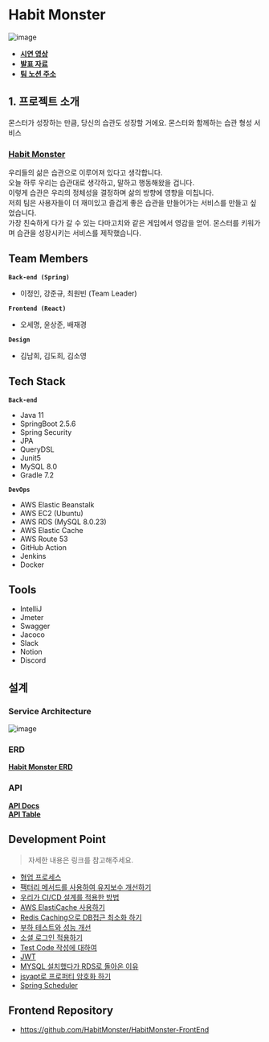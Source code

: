 # Habit Monster

![image](https://user-images.githubusercontent.com/52302236/144210892-92dcd87d-ef0c-4745-988e-83acfd130abb.png)

 - **[시연 영상](https://www.youtube.com/watch?v=iGXQKHdxAOw)<br>**
 - **[발표 자료](https://docs.google.com/presentation/d/1EKbsZDJIJ7VaPle3TCrsjCcb8ofM6DjGuboHs2ftJrs/edit?usp=sharing)<br>**
 - **[팀 노션 주소](https://www.notion.so/HabitMonster-2d5e2e26fb9c4c4ca619ed2c74bfc078)**


## 1. 프로젝트 소개
몬스터가 성장하는 만큼, 당신의 습관도 성장할 거에요. 몬스터와 함께하는 습관 형성 서비스
### [Habit Monster](https://habitmonster.app/)

우리들의 삶은 습관으로 이루어져 있다고 생각합니다.<br>
오늘 하루 우리는 습관대로 생각하고, 말하고 행동해왔을 겁니다.<br>
이렇게 습관은 우리의 정체성을 결정하며 삶의 방향에 영향을 미칩니다.<br>
저희 팀은 사용자들이 더 재미있고 즐겁게 좋은 습관을 만들어가는 서비스를 만들고 싶었습니다.<br>
가장 친숙하게 다가 갈 수 있는 다마고치와 같은 게임에서 영감을 얻어. 몬스터를 키워가며 습관을 성장시키는 서비스를 제작했습니다.<br>

## Team Members

**`Back-end (Spring)`**
- 이정인, 강준규, 최원빈 (Team Leader)

**`Frontend (React)`**
- 오세명, 윤상준, 배재경

**`Design`**
- 김남희, 김도희, 김소영

## Tech Stack
**`Back-end`**

 - Java 11
 - SpringBoot 2.5.6
 - Spring Security
 - JPA
 - QueryDSL
 - Junit5
 - MySQL 8.0
 - Gradle 7.2

**`DevOps`**

 - AWS Elastic Beanstalk
 - AWS EC2 (Ubuntu)
 - AWS RDS (MySQL 8.0.23)
 - AWS Elastic Cache
 - AWS Route 53
 - GitHub Action
 - Jenkins
 - Docker

## Tools

 - IntelliJ
 - Jmeter
 - Swagger
 - Jacoco
 - Slack
 - Notion
 - Discord

## 설계
### Service Architecture
![image](https://user-images.githubusercontent.com/52302236/144214888-d32fcbca-a184-4ee2-8198-001f544b6ef6.png)

### ERD
**[Habit Monster ERD](https://github.com/HabitMonster/HabitMonster-BackEnd/wiki/Habit-Monster-ERD)** 

### API
**[API Docs](https://www.notion.so/API-ac61bf0496864e3a8001c8a8db2deb7f)**<br>
**[API Table](https://www.notion.so/4665be7ab8724d698c517fdd2db7f32f?v=72fc26f889fb4866a1c20fd9581e1086)**

## Development Point
> 자세한 내용은 링크를 참고해주세요.
 - [협업 프로세스](https://www.notion.so/Conventions-9a7edb85e3aa4673a128516bd15307fa)
 - [팩터리 메서드를 사용하여 유지보수 개선하기](https://www.notion.so/Habit-Factory-Method-7a5bf9ccc40b4f7d9768598a73cfda55)
 - [우리가 CI/CD 설계를 적용한 방법](https://www.notion.so/CI-CD-d4f34cc540de4e828d830f98f04f2243)
 - [AWS ElastiCache 사용하기](https://www.notion.so/AWS-ElastiCache-4370e59a4cf84abd9c10c08b19707e4e)
 - [Redis Caching으로 DB접근 최소화 하기](https://www.notion.so/Redis-Caching-063620b4d74847c7bfc4a23ffd955d66)
 - [부하 테스트와 성능 개선](https://www.notion.so/95a7548b52cc4125b0981a9fd5f90e90)
 - [소셜 로그인 적용하기](https://www.notion.so/e227c5c3c35c4eb8ae2c5651642d406c)
 - [Test Code 작성에 대하여](https://www.notion.so/Test-Code-453583d9ba1645ef9d84dc8b0ae685f8)
 - [JWT](https://www.notion.so/JWT-AccessToken-RefreshToken-Redis-8178cef55c5843f196e06782865c63a7)
 - [MYSQL 설치했다가 RDS로 돌아온 이유](https://www.notion.so/RDS-68aaab589f6f4a76806aa92021390744)
 - [jsyapt로 프로퍼티 암호화 하기](https://www.notion.so/jsyapt-e16dde727acf4032892c4ffdbc556bc1)
 - [Spring Scheduler](https://www.notion.so/Spring-Scheduler-e70ca6a65f7e456594d79b2dbc489980)

## Frontend Repository

 - https://github.com/HabitMonster/HabitMonster-FrontEnd
